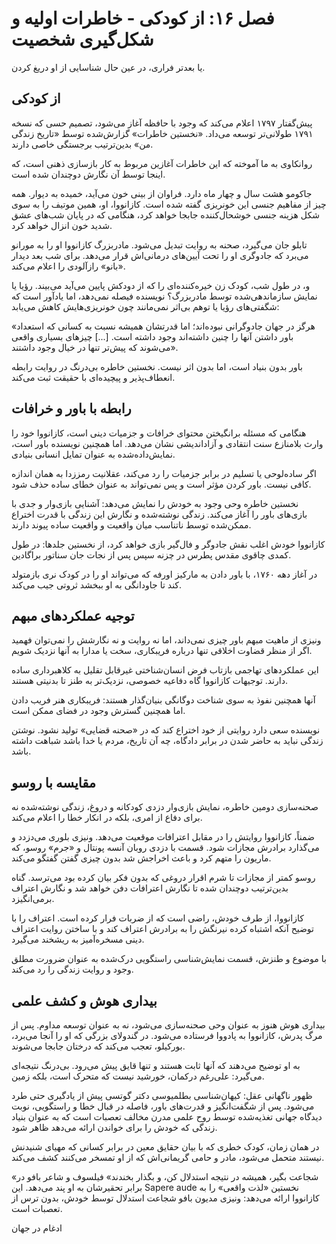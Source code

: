 # فصل ۱۶: از کودکی - خاطرات اولیه و شکل‌گیری شخصیت

یا بعدتر فراری، در عین حال شناسایی از او دریغ کردن.

## از کودکی

پیش‌گفتار ۱۷۹۷ اعلام می‌کند که وجود با حافظه آغاز می‌شود، تصمیم حسی که نسخه ۱۷۹۱ طولانی‌تر توسعه می‌داد. «نخستین خاطرات» گزارش‌شده توسط «تاریخ زندگی من» بدین‌ترتیب برجستگی خاصی دارند.

روانکاوی به ما آموخته که این خاطرات آغازین مربوط به کار بازسازی ذهنی است، که اینجا توسط آن نگارش دوچندان شده است.

جاکومو هشت سال و چهار ماه دارد. فراوان از بینی خون می‌آید، خمیده به دیوار. همه چیز از مفاهیم جنسی این خونریزی گفته شده است. کازانووا، او، همین موتیف را به سوی شکل هزینه جنسی خوشحال‌کننده جابجا خواهد کرد، هنگامی که در پایان شب‌های عشق شدید خون انزال خواهد کرد.

تابلو جان می‌گیرد، صحنه به روایت تبدیل می‌شود. مادربزرگ کازانووا او را به مورانو می‌برد که جادوگری او را تحت آیین‌های درمانی‌اش قرار می‌دهد. برای شب بعد دیدار «بانو» رازآلودی را اعلام می‌کند.

و، در طول شب، کودک زن خیره‌کننده‌ای را که از دودکش پایین می‌آید می‌بیند. رؤیا یا نمایش سازماندهی‌شده توسط مادربزرگ؟ نویسنده فیصله نمی‌دهد، اما یادآور است که شگفتی‌های رؤیا یا توهم بی‌اثر نمی‌مانند چون خونریزی‌هایش کاهش می‌یابد:

«هرگز در جهان جادوگرانی نبوده‌اند؛ اما قدرتشان همیشه نسبت به کسانی که استعداد باور داشتن آنها را چنین داشته‌اند وجود داشته است. [...] چیزهای بسیاری واقعی می‌شوند که پیش‌تر تنها در خیال وجود داشتند».

باور بدون بنیاد است، اما بدون اثر نیست. نخستین خاطره بی‌درنگ در روایت رابطه انعطاف‌پذیر و پیچیده‌ای با حقیقت ثبت می‌کند.

## رابطه با باور و خرافات

هنگامی که مسئله برانگیختن محتوای خرافات و جزمیات دینی است، کازانووا خود را وارث بلامنازع سنت انتقادی و آزاداندیشی نشان می‌دهد. اما همچنین نویسنده باور است، نمایش‌داده‌شده به عنوان تمایل انسانی بنیادی.

اگر ساده‌لوحی یا تسلیم در برابر جزمیات را رد می‌کند، عقلانیت رمززدا به همان اندازه کافی نیست. باور کردن مؤثر است و پس نمی‌تواند به عنوان خطای ساده حذف شود.

نخستین خاطره وحی وجود به خودش را نمایش می‌دهد: آشنایی بازی‌وار و جدی با بازی‌های باور را آغاز می‌کند. زندگی نوشته‌شده و نگارش این زندگی با قدرت اختراع ممکن‌شده توسط ناتناسب میان واقعیت و واقعیت ساده پیوند دارند.

کازانووا خودش اغلب نقش جادوگر و فال‌گیر بازی خواهد کرد، از نخستین جلدها: در طول کمدی چاقوی مقدس پطرس در چزنه سپس پس از نجات جان سناتور براگادین.

در آغاز دهه ۱۷۶۰، با باور دادن به مارکیز اورفه که می‌تواند او را در کودک نری بازمتولد کند تا جاودانگی به او ببخشد ثروتی جیب می‌کند.

## توجیه عملکردهای مبهم

ونیزی از ماهیت مبهم باور چیزی نمی‌داند، اما نه روایت و نه نگارشش را نمی‌توان فهمید اگر از منظر قضاوت اخلاقی تنها درباره فریبکاری، سخت یا مدارا به آنها نزدیک شویم.

این عملکردهای تهاجمی بازتاب فرض انسان‌شناختی غیرقابل تقلیل به کلاهبرداری ساده دارند. توجیهات کازانووا گاه دفاعیه خصوصی، نزدیک‌تر به طنز تا بدنیتی هستند.

آنها همچنین نفوذ به سوی شناخت دوگانگی بنیان‌گذار هستند: فریبکاری هنر فریب دادن اما همچنین گسترش وجود در فضای ممکن است.

نویسنده سعی دارد روایتی از خود اختراع کند که در «صحنه قضایی» تولید نشود. نوشتن زندگی نباید به حاضر شدن در برابر دادگاه، چه آن تاریخ، مردم یا خدا باشد شباهت داشته باشد.

## مقایسه با روسو

صحنه‌سازی دومین خاطره، نمایش بازی‌وار دزدی کودکانه و دروغ، زندگی نوشته‌شده نه برای دفاع از امری، بلکه در انکار خطا را اعلام می‌کند.

ضمناً، کازانووا روایتش را در مقابل اعترافات موقعیت می‌دهد. ونیزی بلوری می‌دزدد و می‌گذارد برادرش مجازات شود. قسمت با دزدی روبان آنسه پونتال و «جرم» روسو، که ماریون را متهم کرد و باعث اخراجش شد بدون چیزی گفتن گفتگو می‌کند.

روسو کمتر از مجازات تا شرم اقرار دروغی که بدون فکر بیان کرده بود می‌ترسد. گناه بدین‌ترتیب دوچندان شده تا نگارش اعترافات دفن خواهد شد و نگارش اعتراف برمی‌انگیزد.

کازانووا، از طرف خودش، راضی است که از ضربات فرار کرده است. اعتراف را با توضیح آنکه اشتباه کرده نیرنگش را به برادرش اعتراف کند و با ساختن روایت اعتراف دینی مسخره‌آمیز به ریشخند می‌گیرد.

با موضوع و طنزش، قسمت نمایش‌شناسی راستگویی درک‌شده به عنوان ضرورت مطلق وجود و روایت زندگی را رد می‌کند.

## بیداری هوش و کشف علمی

بیداری هوش هنوز به عنوان وحی صحنه‌سازی می‌شود، نه به عنوان توسعه مداوم. پس از مرگ پدرش، کازانووا به پادووا فرستاده می‌شود. در گندولای بزرگی که او را آنجا می‌برد، بورکیلو، تعجب می‌کند که درختان جابجا می‌شوند.

به او توضیح می‌دهند که آنها ثابت هستند و تنها قایق پیش می‌رود. بی‌درنگ نتیجه‌ای می‌گیرد: علی‌رغم درکمان، خورشید نیست که متحرک است، بلکه زمین.

ظهور ناگهانی عقل: کیهان‌شناسی بطلمیوسی دکتر گوتسی پیش از یادگیری حتی طرد می‌شود. پس از شگفت‌انگیز و قدرت‌های باور، فاصله در قبال خطا و راستگویی، نوبت دیدگاه جهانی تغذیه‌شده توسط روح علمی مدرن مخالف تعصبات است که به عنوان بنیاد زندگی که خودش را برای خواندن ارائه می‌دهد ظاهر شود.

در همان زمان، کودک خطری که با بیان حقایق معین در برابر کسانی که مهیای شنیدنش نیستند متحمل می‌شود، مادر و حامی گریمانی‌اش که از او تمسخر می‌کنند کشف می‌کند.

«شجاعت بگیر، همیشه در نتیجه استدلال کن، و بگذار بخندند» فیلسوف و شاعر بافو در برابر تحقیرشان به او پند می‌دهد. این Sapere aude نخستین «لذت واقعی» را به کازانووا ارائه می‌دهد: ونیزی مدیون بافو شجاعت استدلال توسط خودش، بدون ترس از تعصبات است.

ادغام در جهان